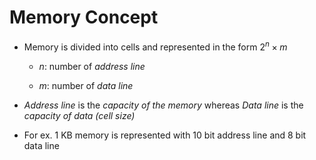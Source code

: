 # Memory Concept

- Memory is divided into cells and represented in the form $2^n \times m$

  - $n$: number of *address line*

  - $m$: number of *data line*

- *Address line* is the *capacity of the memory* whereas *Data line* is the
*capacity of data (cell size)*

- For ex. 1 KB memory is represented with 10 bit address line and 8 bit data
line
